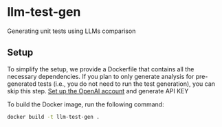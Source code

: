 # llm-test-gen
Generating unit tests using LLMs comparison 

## Setup
To simplify the setup, we provide a Dockerfile that contains all the necessary dependencies.
If you plan to only generate analysis for pre-generated tests (i.e., you do not need to run the test generation), you can skip this step.
[Set up the OpenAI account](https://auth.openai.com/authorize?audience=https%3A%2F%2Fapi.openai.com%2Fv1&auth0Client=eyJuYW1lIjoiYXV0aDAtc3BhLWpzIiwidmVyc2lvbiI6IjEuMjEuMCJ9&client_id=DRivsnm2Mu42T3KOpqdtwB3NYviHYzwD&device_id=9cfcaec4-f2c6-4921-af7a-7770e5d9b10f&issuer=https%3A%2F%2Fauth.openai.com&nonce=b0hGSUg3SGlhdjd0OTNQMDVyTDA3LWQ2cS5WaFBMYlNzfnlGUjA3aDVtXw%3D%3D&redirect_uri=https%3A%2F%2Fplatform.openai.com%2Fauth%2Fcallback&response_mode=query&response_type=code&scope=openid+profile+email+offline_access&state=Y1VXamEzVU9pR0JiLTlpM0YwUUtMT1o5YUdEOVlnY3FEMjc1WlRrVkxZfg%3D%3D&flow=treatment&screen_hint=signup) and generate API KEY


To build the Docker image, run the following command:
```bash
docker build -t llm-test-gen .
```

